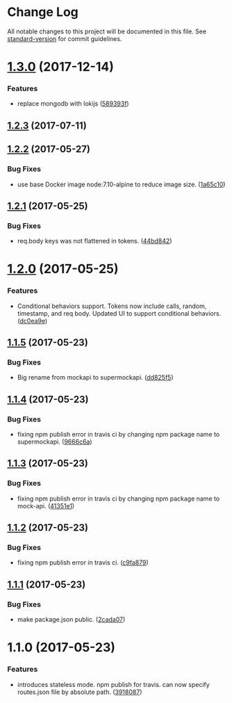 # Change Log

All notable changes to this project will be documented in this file. See [standard-version](https://github.com/conventional-changelog/standard-version) for commit guidelines.

<a name="1.3.0"></a>
# [1.3.0](https://github.com/gegana/supermockapi/compare/v1.2.3...v1.3.0) (2017-12-14)


### Features

* replace mongodb with lokijs ([589393f](https://github.com/gegana/supermockapi/commit/589393f))



<a name="1.2.3"></a>
## [1.2.3](https://github.com/gegana/supermockapi/compare/v1.2.2...v1.2.3) (2017-07-11)



<a name="1.2.2"></a>
## [1.2.2](https://github.com/gegana/supermockapi/compare/v1.2.1...v1.2.2) (2017-05-27)


### Bug Fixes

* use base Docker image node:7.10-alpine to reduce image size. ([1a65c10](https://github.com/gegana/supermockapi/commit/1a65c10))



<a name="1.2.1"></a>
## [1.2.1](https://github.com/gegana/supermockapi/compare/v1.2.0...v1.2.1) (2017-05-25)


### Bug Fixes

* req.body keys was not flattened in tokens. ([44bd842](https://github.com/gegana/supermockapi/commit/44bd842))



<a name="1.2.0"></a>
# [1.2.0](https://github.com/gegana/supermockapi/compare/v1.1.5...v1.2.0) (2017-05-25)


### Features

* Conditional behaviors support. Tokens now include calls, random, timestamp, and req body. Updated UI to support conditional behaviors. ([dc0ea9e](https://github.com/gegana/supermockapi/commit/dc0ea9e))



<a name="1.1.5"></a>
## [1.1.5](https://github.com/gegana/supermockapi/compare/v1.1.4...v1.1.5) (2017-05-23)


### Bug Fixes

* Big rename from mockapi to supermockapi. ([dd825f5](https://github.com/gegana/supermockapi/commit/dd825f5))



<a name="1.1.4"></a>
## [1.1.4](https://github.com/gegana/mockapi/compare/v1.1.3...v1.1.4) (2017-05-23)


### Bug Fixes

* fixing npm publish error in travis ci by changing npm package name to supermockapi. ([9666c6a](https://github.com/gegana/mockapi/commit/9666c6a))



<a name="1.1.3"></a>
## [1.1.3](https://github.com/gegana/mockapi/compare/v1.1.2...v1.1.3) (2017-05-23)


### Bug Fixes

* fixing npm publish error in travis ci by changing npm package name to mock-api. ([41351e1](https://github.com/gegana/mockapi/commit/41351e1))



<a name="1.1.2"></a>
## [1.1.2](https://github.com/gegana/mockapi/compare/v1.1.1...v1.1.2) (2017-05-23)


### Bug Fixes

* fixing npm publish error in travis ci. ([c9fa879](https://github.com/gegana/mockapi/commit/c9fa879))



<a name="1.1.1"></a>
## [1.1.1](https://github.com/gegana/mockapi/compare/v1.1.0...v1.1.1) (2017-05-23)


### Bug Fixes

* make package.json public. ([2cada07](https://github.com/gegana/mockapi/commit/2cada07))



<a name="1.1.0"></a>
# 1.1.0 (2017-05-23)


### Features

* introduces stateless mode. npm publish for travis. can now specify routes.json file by absolute path. ([3918087](https://github.com/gegana/mockapi/commit/3918087))
